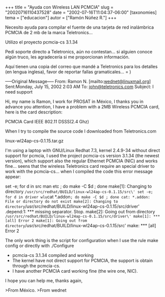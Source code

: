 +++
title = "Ayuda con Wireless LAN PCMCIA"
slug = "20020716110437528"
date = "2002-07-16T11:04:37-06:00"
[taxonomies]
tema = ["educacion"]
autor = ["Ramón Núñez R."]
+++

Necesito ayuda para compilar el fuente de una tarjeta de red inalámbrica
PCMCIA de 2 mb de la marca Teletronics…

Utilizo el proyecto pcmcia-cs 3.1.34

Pedí soporte directo a Teletronics, aún no contestan… si alguien conoce
algún truco, les agradecería si me proporcionan información.

Aquí tienen una copia del correo que mandé a Teletronics para los
detalles (en lengua inglesa), favor de reportar fallas gramaticales… = )

<!-- more -->
—–Original Message—– From: Ramon N. \[mailto:wednet@linuxmail.org\]
Sent:Monday, July 15, 2002 2:03 AM To: john@teletronics.com Subject: I
need support

Hi, my name is Ramon, I work for PROSAT in México, I thanks you in
advance you attention, I have a problem with a 2MB Wireless PCMCIA card,
here is the card description:

PCMCIA Card IEEE 802.11 DSSS(2.4 Ghz)

When I try to compile the source code I downloaded from Teletronics.com

linux-wl24ap-cs-0.1.15.tar.gz

I'm using a laptop with GNU/Linux Redhat 7.3, kernel 2.4.9-34 without
direct support for pcmcia, I used the project pcmcia-cs version 3.1.34
(the newest version), which support also the regular Ethernet PCMCIA
(NIC) and works fine… seens that the wireless Teletronics card require
an special driver to work with the pcmcia-cs… when I compiled the code
this error message appear:

set -e; for d in src man etc ; do make -C $d ; done make\[1\]: Changing
to directory
`/usr/src/redhat/BUILD/linux-wl24ap-cs-0.1.15/src\' set -e; for d in driver wlu`cat
*.addon`; do make -C $d ; done cat: *.addon: File or directory do not exist make[2]: Changing to directory`/usr/src/redhat/BUILD/linux-wl24ap-cs-0.1.15/src/driver'
.depend:1: *\*\* missing separator. Stop. make\[2\]: Going out from
directory
`/usr/src/redhat/BUILD/linux-wl24ap-cs-0.1.15/src/driver\' make[1]: *** [all] Error 2 make[1]: Going out from directory`/usr/src/redhat/BUILD/linux-wl24ap-cs-0.1.15/src'
make: \*\*\* \[all\] Error 2

The only work thing is the script for configuration when I use the rule
make config or directly with ./Configure

-   pcmcia-cs 3.1.34 compiled and working
-   The kernel have not direct support for PCMCIA, the support is obtain
    through the pcmcia-cs.
-   I have another PCMCIA card working fine (the wire one, NIC).

I hope you can help me, thanks again,

\>From México. \>From wednet

